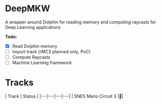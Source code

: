 # DeepMKW
 A wrapper around Dolphin for reading memory and computing raycasts for Deep Learning applications

**Todo:**
 - [x] Read Dolphin memory
 - [ ] Import track (rMC3 planned only, PoC)
 - [ ] Compute Raycasts
 - [ ] Machine Learning framework
 
 # Tracks
| Track | Status |
|---|---|---|---|
| SNES Mario Circuit 3 |:black_square_button:|




